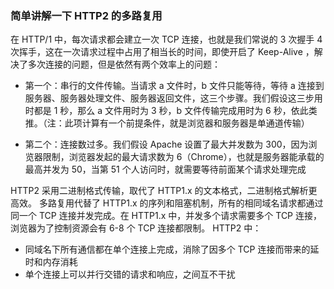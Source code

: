 ### 简单讲解一下 HTTP2 的多路复用

在 HTTP/1 中，每次请求都会建立一次 TCP 连接，也就是我们常说的 3 次握手 4 次挥手，这在一次请求过程中占用了相当长的时间，即使开启了 Keep-Alive ，解决了多次连接的问题，但是依然有两个效率上的问题：

- 第一个：串行的文件传输。当请求 a 文件时，b 文件只能等待，等待 a 连接到服务器、服务器处理文件、服务器返回文件，这三个步骤。我们假设这三步用时都是 1 秒，那么 a 文件用时为 3 秒，b 文件传输完成用时为 6 秒，依此类推。（注：此项计算有一个前提条件，就是浏览器和服务器是单通道传输）

- 第二个：连接数过多。我们假设 Apache 设置了最大并发数为 300，因为浏览器限制，浏览器发起的最大请求数为 6（Chrome），也就是服务器能承载的最高并发为 50，当第 51 个人访问时，就需要等待前面某个请求处理完成

HTTP2 采用二进制格式传输，取代了 HTTP1.x 的文本格式，二进制格式解析更高效。
多路复用代替了 HTTP1.x 的序列和阻塞机制，所有的相同域名请求都通过同一个 TCP 连接并发完成。在 HTTP1.x 中，并发多个请求需要多个 TCP 连接，浏览器为了控制资源会有 6-8 个 TCP 连接都限制。
HTTP2 中：

- 同域名下所有通信都在单个连接上完成，消除了因多个 TCP 连接而带来的延时和内存消耗
- 单个连接上可以并行交错的请求和响应，之间互不干扰
